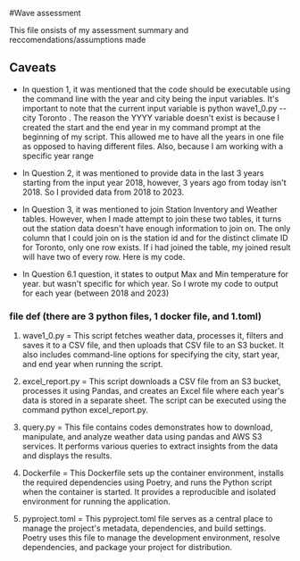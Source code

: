 #Wave assessment

This file onsists of my assessment summary and reccomendations/assumptions made

## Caveats

-   In question 1, it was mentioned that the code should be executable using the command line with the year and city being the input variables. It's important to note that the current input variable is python wave1_0.py --city Toronto . The reason the YYYY variable doesn't exist is because I created the start and the end year in my command prompt at the beginning of my script. This allowed me to have all the years in one file as opposed to having different files. Also, because I am working with a specific year range


-   In Question 2, it was mentioned to provide data in the last 3  years starting from the input year 2018, however, 3 years ago from today isn't 2018. So I provided data from 2018 to 2023.


-   In Question 3, it was mentioned to join Station Inventory and Weather tables. However, when I made attempt to join these two tables, it turns out the station data doesn't have enough information to join on. The only column that I could join on is the station id and for the distinct climate ID for Toronto, only one row exists. If i had joined the table, my joined result will have two of every row. Here is my code.

-   In Question 6.1 question, it states to output Max and Min temperature for year. but wasn't specific for which year. So I wrote my code to output for each year (between 2018 and 2023)

### file def (there are 3 python files, 1 docker file, and 1.toml)

1.  wave1_0.py = This script fetches weather data, processes it, filters and saves it to a CSV file, and then uploads that CSV file to an S3 bucket. It also includes command-line options for specifying the city, start year, and end year when running the script.

2.  excel_report.py = This script downloads a CSV file from an S3 bucket, processes it using Pandas, and creates an Excel file where each year's data is stored in a separate sheet. The script can be executed using the command python excel_report.py.

3.  query.py = This file contains codes demonstrates how to download, manipulate, and analyze weather data using pandas and AWS S3 services. It performs various queries to extract insights from the data and displays the results.

4.  Dockerfile = This Dockerfile sets up the container environment, installs the required dependencies using Poetry, and runs the Python script when the container is started. It provides a reproducible and isolated environment for running the application.

5.  pyproject.toml = This pyproject.toml file serves as a central place to manage the project's metadata, dependencies, and build settings. Poetry uses this file to manage the development environment, resolve dependencies, and package your project for distribution.

